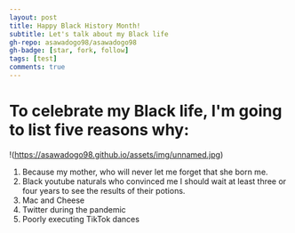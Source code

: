 ```yaml
---
layout: post
title: Happy Black History Month!
subtitle: Let's talk about my Black life
gh-repo: asawadogo98/asawadogo98
gh-badge: [star, fork, follow]
tags: [test]
comments: true
---
```

# To celebrate my Black life, I'm going to list five reasons why:
!(https://asawadogo98.github.io/assets/img/unnamed.jpg)
1. Because my mother, who will never let me forget that she born me. 
1. Black youtube naturals who convinced me I should wait at least three or four years to see the results of their potions. 
1. Mac and Cheese
1. Twitter during the pandemic 
1. Poorly executing TikTok dances

